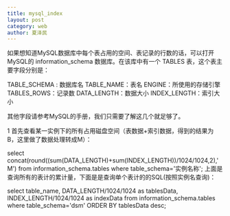 ```yaml
---
title: mysql_index
layout: post
category: web
author: 夏泽民
---
```

<!-- more -->
如果想知道MySQL数据库中每个表占用的空间、表记录的行数的话，可以打开MySQL的 information_schema 数据库。在该库中有一个 TABLES 表，这个表主要字段分别是：

TABLE_SCHEMA : 数据库名
TABLE_NAME：表名
ENGINE：所使用的存储引擎
TABLES_ROWS：记录数
DATA_LENGTH：数据大小
INDEX_LENGTH：索引大小

其他字段请参考MySQL的手册，我们只需要了解这几个就足够了。

1  首先查看某一实例下的所有占用磁盘空间（表数据+索引数据，得到的结果为B，这里做了数据处理转成M）：

select concat(round((sum(DATA_LENGTH)+sum(INDEX_LENGTH))/1024/1024,2),'M') from information_schema.tables where table_schema='实例名称';
 上面是查询所有的表计的累计量，下面是是查询单个表计的的SQL(按照实例名查询)：

select table_name,
DATA_LENGTH/1024/1024 as tablesData,
INDEX_LENGTH/1024/1024 as indexData 
from information_schema.tables
where table_schema='dsm'
ORDER BY  tablesData desc;
 
